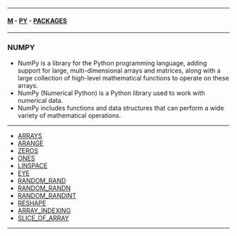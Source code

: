 
---

#### [M](https://github.com/ttltrk/TTT/blob/master/menu.md) - [PY](https://github.com/ttltrk/TTT/blob/master/PY/PY.md) - [PACKAGES](https://github.com/ttltrk/TTT/blob/master/PY/PACKAGES/PACKAGES.md)

---

### NUMPY


- NumPy is a library for the Python programming language, adding support for large,
multi-dimensional arrays and matrices, along with a large collection of high-level mathematical functions to operate on these arrays.
- NumPy (Numerical Python) is a Python library used to work with numerical data.
- NumPy includes functions and data structures that can perform a wide variety of mathematical operations.
---

* [ARRAYS](https://github.com/ttltrk/TTT/blob/master/PY/PACKAGES/NUMPY/ARRAYS/ARRAYS.md)
* [ARANGE](https://github.com/ttltrk/TTT/blob/master/PY/PACKAGES/NUMPY/ARANGE/ARANGE.md)
* [ZEROS](https://github.com/ttltrk/TTT/blob/master/PY/PACKAGES/NUMPY/ZEROS/ZEROS.md)
* [ONES](https://github.com/ttltrk/TTT/blob/master/PY/PACKAGES/NUMPY/ONES/ONES.md)
* [LINSPACE](https://github.com/ttltrk/TTT/blob/master/PY/PACKAGES/NUMPY/LINSPACE/LINSPACE.md)
* [EYE](https://github.com/ttltrk/TTT/blob/master/PY/PACKAGES/NUMPY/EYE/EYE.md)
* [RANDOM_RAND](https://github.com/ttltrk/TTT/blob/master/PY/PACKAGES/NUMPY/RANDOM_RAND/RANDOM_RAND.md)
* [RANDOM_RANDN](https://github.com/ttltrk/TTT/blob/master/PY/PACKAGES/NUMPY/RANDOM_RANDN/RANDOM_RANDN.md)
* [RANDOM_RANDINT](https://github.com/ttltrk/TTT/blob/master/PY/PACKAGES/NUMPY/RANDOM_RANDINT/RANDOM_RANDINT.md)
* [RESHAPE](https://github.com/ttltrk/TTT/blob/master/PY/PACKAGES/NUMPY/RESHAPE/RESHAPE.md)
* [ARRAY_INDEXING](https://github.com/ttltrk/TTT/blob/master/PY/PACKAGES/NUMPY/ARRAY_INDEXING/ARRAY_INDEXING.md)
* [SLICE_OF_ARRAY](https://github.com/ttltrk/TTT/blob/master/PY/PACKAGES/NUMPY/SLICE_OF_ARRAY/SLICE_OF_ARRAY.md)

---
